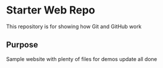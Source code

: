 # Starter Web Repo

This repository is for showing how Git and GitHub work

## Purpose

Sample website with plenty of files for demos
update
all done
